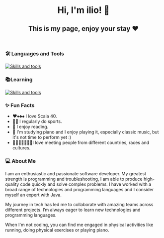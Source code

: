 
<h1 align="center">Hi, I'm ilio! 👋 </h1>
<h2 align="center">This is my page, enjoy your stay ❤️ </h2>
<br/>

<h3>🛠️ Languages and Tools</h3>
<p>
  <a href="https://skillicons.dev">
    <img src="https://skillicons.dev/icons?i=java,linux,git,jenkins,maven,spring&theme=light" alt="Skills and tools"/>
  </a>
</p>

<h3>📚Learning</h3>
<p>
  <a href="https://skillicons.dev">
    <img src="https://skillicons.dev/icons?i=python&theme=light" alt="Skills and tools"/>
  </a>
</p>

<h3>✨ Fun Facts</h3>
<ul>
<li>♥️♦️♣️♠️ I love Scala 40.</li>
<li>🏃🏻 I regularly do sports.</li>
<li>📖 I enjoy reading.</li>
<li>🎹 I'm studying piano and I enjoy playing it, especially classic music, but it's not time to perform yet :)</li>
<li>👨👨🏻👨🏽👨🏿I love meeting people from different countries, races and cultures.</li>
</ul>

<h3>‍💻 About Me</h3>
<p>
I am an enthusiastic and passionate software developer. My greatest strength is programming and troubleshooting, I am able to produce high-quality code quickly and solve complex problems. 
I have worked with a broad range of technologies and programming languages and I consider myself an expert with Java.
</p>
<p>
My journey in tech has led me to collaborate with amazing teams across different projects. I’m always eager to learn new technologies and programming languages.
</p>
<p>
When I'm not coding, you can find me engaged in physical activities like running, doing physical exercises or playing piano.
</p>
